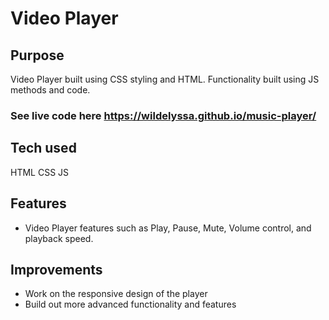 # Video Player

## Purpose
Video Player built using CSS styling and HTML. Functionality built using JS methods and code. 

### See live code here <https://wildelyssa.github.io/music-player/> 

## Tech used
HTML
CSS
JS

## Features
* Video Player features such as Play, Pause, Mute, Volume control, and playback speed.

## Improvements
* Work on the responsive design of the player
* Build out more advanced functionality and features
